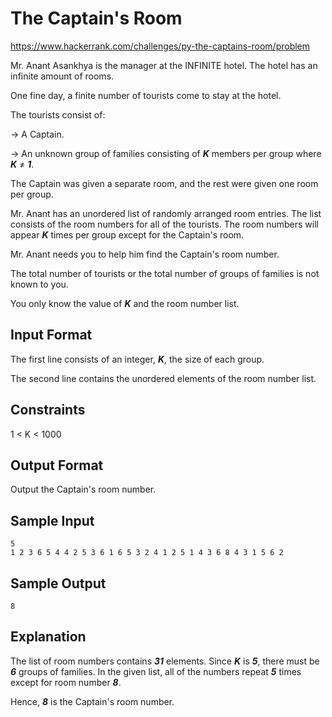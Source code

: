 # The Captain's Room

https://www.hackerrank.com/challenges/py-the-captains-room/problem

Mr. Anant Asankhya is the manager at the INFINITE hotel. The hotel has an infinite amount of rooms.

One fine day, a finite number of tourists come to stay at the hotel.

The tourists consist of:

→ A Captain.

→ An unknown group of families consisting of ***K*** members per group where ***K*** ≠ ***1***.

The Captain was given a separate room, and the rest were given one room per group.

Mr. Anant has an unordered list of randomly arranged room entries. The list consists of the room numbers for all of the tourists. The room numbers will appear ***K*** times per group except for the Captain's room.

Mr. Anant needs you to help him find the Captain's room number.

The total number of tourists or the total number of groups of families is not known to you.

You only know the value of ***K*** and the room number list.

## Input Format

The first line consists of an integer, ***K***, the size of each group.

The second line contains the unordered elements of the room number list.

## Constraints

1 < K < 1000

## Output Format

Output the Captain's room number.

## Sample Input

    5
    1 2 3 6 5 4 4 2 5 3 6 1 6 5 3 2 4 1 2 5 1 4 3 6 8 4 3 1 5 6 2

## Sample Output

    8

## Explanation

The list of room numbers contains ***31*** elements. Since ***K*** is ***5***, there must be ***6*** groups of families. In the given list, all of the numbers repeat ***5*** times except for room number ***8***.

Hence, ***8*** is the Captain's room number.

